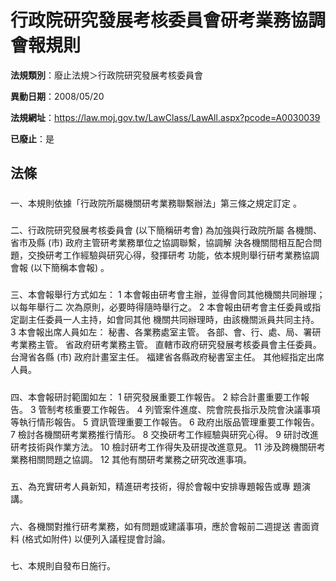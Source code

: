# 行政院研究發展考核委員會研考業務協調會報規則

**法規類別**：廢止法規＞行政院研究發展考核委員會

**異動日期**：2008/05/20  

**法規網址**：https://law.moj.gov.tw/LawClass/LawAll.aspx?pcode=A0030039

**已廢止**：是



## 法條
##### 
一、本規則依據「行政院所屬機關研考業務聯繫辦法」第三條之規定訂定
    。

##### 
二、行政院研究發展考核委員會 (以下簡稱研考會) 為加強與行政院所屬
    各機關、省市及縣 (市) 政府主管研考業務單位之協調聯繫，協調解
    決各機關間相互配合問題，交換研考工作經驗與研究心得，發揮研考
    功能，依本規則舉行研考業務協調會報 (以下簡稱本會報) 。

##### 
三、本會報舉行方式如左：
    1 本會報由研考會主辦，並得會同其他機關共同辦理；以每年舉行二
      次為原則，必要時得隨時舉行之。
    2 本會報由研考會主任委員或指定副主任委員一人主持，如會同其他
      機關共同辦理時，由該機關派員共同主持。
    3 本會報出席人員如左：
      秘書、各業務處室主管。
      各部、會、行、處、局、署研考業務主管。
      省政府研考業務主管。
      直轄市政府研究發展考核委員會主任委員。
      台灣省各縣 (市) 政府計畫室主任。
      福建省各縣政府秘書室主任。
      其他經指定出席人員。

##### 
四、本會報研討範圍如左：
    1 研究發展重要工作報告。
    2 綜合計畫重要工作報告。
    3 管制考核重要工作報告。
    4 列管案件進度、院會院長指示及院會決議事項等執行情形報告。
    5 資訊管理重要工作報告。
    6 政府出版品管理重要工作報告。
    7 檢討各機關研考業務推行情形。
    8 交換研考工作經驗與研究心得。
    9 研討改進研考技術與作業方法。
   10 檢討研考工作得失及研提改進意見。
   11 涉及跨機關研考業務相關問題之協調。
   12 其他有關研考業務之研究改進事項。

##### 
五、為充實研考人員新知，精進研考技術，得於會報中安排專題報告或專
    題演講。

##### 
六、各機關對推行研考業務，如有問題或建議事項，應於會報前二週提送
    書面資料 (格式如附件) 以便列入議程提會討論。

##### 
七、本規則自發布日施行。


